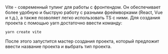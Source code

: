 Vite - современный тулинг для работы с фронтендом. Он обеспечивает более удобную и быструю работу с разными фреймворками (React, Vue и т.д.), а также позволяет легко использовать TS с ними.
Для создания проекта с помощью yarn достаточно ввести команду:
```node
yarn create vite
```
После этого запустится мастер создания проекта, который предложит ввести название проекта и выбрать тип проекта. 

